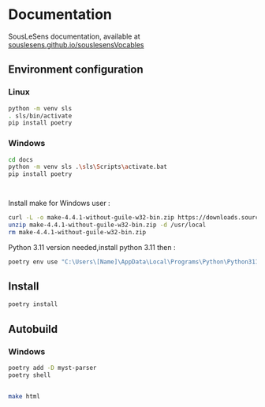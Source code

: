 # Documentation

SousLeSens documentation, available at [souslesens.github.io/souslesensVocables](https://souslesens.github.io/souslesensVocables)

## Environment configuration

### Linux

```bash
python -m venv sls
. sls/bin/activate
pip install poetry
```

### Windows

```bash
cd docs
python -m venv sls .\sls\Scripts\activate.bat
pip install poetry




```
Install make for Windows user :
```bash
curl -L -o make-4.4.1-without-guile-w32-bin.zip https://downloads.sourceforge.net/project/ezwinports/make-4.4.1-without-guile-w32-bin.zip
unzip make-4.4.1-without-guile-w32-bin.zip -d /usr/local
rm make-4.4.1-without-guile-w32-bin.zip
```

Python 3.11 version needed,install python 3.11 then : 
```bash
poetry env use "C:\Users\[Name]\AppData\Local\Programs\Python\Python311\python.exe"
```

## Install

```bash
poetry install
```

## Autobuild


### Windows 
```bash 
poetry add -D myst-parser
poetry shell
````

```bash

make html
```